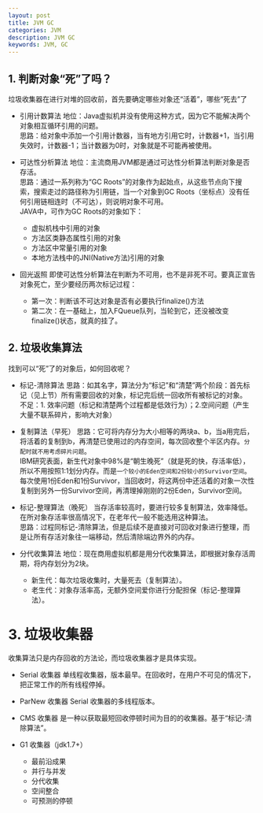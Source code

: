```yaml
---
layout: post
title: JVM GC
categories: JVM
description: JVM GC
keywords: JVM, GC
---
```


## 1. 判断对象“死”了吗？
垃圾收集器在进行对堆的回收前，首先要确定哪些对象还“活着”，哪些“死去”了

- 引用计数算法
地位：Java虚拟机并没有使用这种方式，因为它不能解决两个对象相互循环引用的问题。
<br>思路：给对象中添加一个引用计数器，当有地方引用它时，计数器+1，当引用失效时，计数器-1；当计数器为0时，对象就是不可能再被使用。

- 可达性分析算法
地位：主流商用JVM都是通过可达性分析算法判断对象是否存活。
<br>思路：通过一系列称为“GC Roots”的对象作为起始点，从这些节点向下搜索，搜索走过的路径称为引用链，当一个对象到GC Roots（坐标点）没有任何引用链相连时（不可达），则说明对象不可用。
<br>JAVA中，可作为GC Roots的对象如下：
  - 虚拟机栈中引用的对象
  - 方法区类静态属性引用的对象
  - 方法区中常量引用的对象
  - 本地方法栈中的JNI(Native方法)引用的对象

- 回光返照
即使可达性分析算法在判断为不可用，也不是非死不可。要真正宣告对象死亡，至少要经历两次标记过程：
  - 第一次：判断该不可达对象是否有必要执行finalize()方法
  - 第二次：在一基础上，加入FQueue队列，当轮到它，还没被改变finalize()状态，就真的挂了。

## 2. 垃圾收集算法
找到可以“死”了的对象后，如何回收呢？

- 标记-清除算法
思路：如其名字，算法分为“标记”和“清楚”两个阶段：首先标记（见上节）所有需要回收的对象，标记完后统一回收所有被标记的对象。
<br>不足：1. 效率问题（标记和清楚两个过程都是低效行为）；2.空间问题（产生大量不联系碎片，影响大对象）

- 复制算法（早死）
思路：它可将内存分为大小相等的两块a、b，当a用完后，将活着的复制到b，再清楚已使用过的内存空间，每次回收整个半区内存。`分配时就不用考虑碎片问题`。
<br>IBM研究表面，新生代对象中98%是“朝生晚死”（就是死的快，存活率低），所以不用按照1:1划分内存。而是`一个较小的Eden空间和2份较小的Survivor空间`。每次使用1份Eden和1份Survivor，当回收时，将这两份中还活着的对象一次性复制到另外一份Survivor空间，再清理掉刚刚的2份Eden，Survivor空间。

- 标记-整理算法（晚死）
当存活率较高时，要进行较多复制算法，效率降低。在所对象存活率很高情况下，在老年代一般不能选用这种算法。
<br>思路：过程同标记-清除算法，但是后续不是直接对可回收对象进行整理，而是让所有存活对象往一端移动，然后清除端边界外的内存。

- 分代收集算法
地位：现在商用虚拟机都是用分代收集算法，即根据对象存活周期，将内存划分为2块。
  - 新生代：每次垃圾收集时，大量死去（复制算法）。
  - 老生代：对象存活率高，无额外空间爱你进行分配担保（标记-整理算法）。

# 3. 垃圾收集器
收集算法只是内存回收的方法论，而垃圾收集器才是具体实现。

- Serial 收集器
单线程收集器，版本最早。在回收时，在用户不可见的情况下，把正常工作的所有线程停掉。

- ParNew 收集器
Serial 收集器的多线程版本。

- CMS 收集器
是一种以获取最短回收停顿时间为目的的收集器。基于“标记-清除算法”。

- G1 收集器（jdk1.7+）
  - 最前沿成果
  - 并行与并发
  - 分代收集
  - 空间整合
  - 可预测的停顿